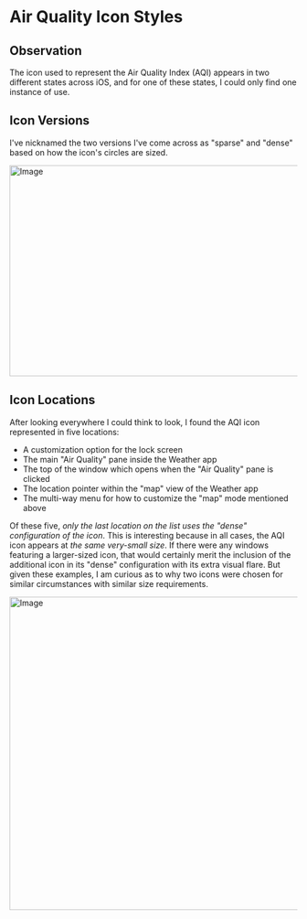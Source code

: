 # Air Quality Icon Styles

## Observation

The icon used to represent the Air Quality Index (AQI) appears in two different states across iOS, and for one of these states, I could only find one instance of use.

## Icon Versions

I've nicknamed the two versions I've come across as "sparse" and "dense" based on how the icon's circles are sized.

<img width="700" height="369" alt="Image" src="https://github.com/user-attachments/assets/8e932068-4cfc-4a69-8a5e-9144c6335f4c" />

## Icon Locations

After looking everywhere I could think to look, I found the AQI icon represented in five locations:
- A customization option for the lock screen
- The main "Air Quality" pane inside the Weather app
- The top of the window which opens when the "Air Quality" pane is clicked
- The location pointer within the "map" view of the Weather app
- The multi-way menu for how to customize the "map" mode mentioned above

Of these five, _only the last location on the list uses the "dense" configuration of the icon_. This is interesting because in all cases, the AQI icon appears at _the same very-small size_. If there were any windows featuring a larger-sized icon, that would certainly merit the inclusion of the additional icon in its "dense" configuration with its extra visual flare. But given these examples, I am curious as to why two icons were chosen for similar circumstances with similar size requirements.

<img width="1300" height="548" alt="Image" src="https://github.com/user-attachments/assets/2b25e39f-196b-4b2a-a969-947f97ca3ed2" />
